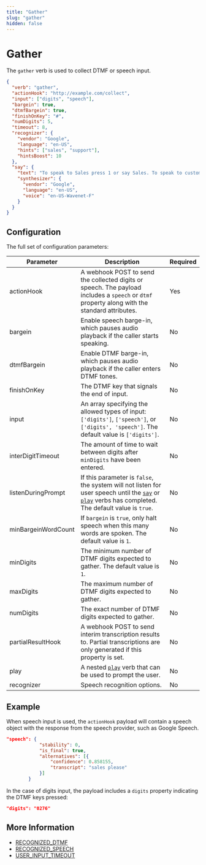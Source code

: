 ```yaml
---
title: "Gather"
slug: "gather"
hidden: false
---
```


# Gather

The `gather` verb is used to collect DTMF or speech input.

```json
{
  "verb": "gather",
  "actionHook": "http://example.com/collect",
  "input": ["digits", "speech"],
  "bargein": true,
  "dtmfBargein": true,
  "finishOnKey": "#",
  "numDigits": 5,
  "timeout": 8,
  "recognizer": {
    "vendor": "Google",
    "language": "en-US",
    "hints": ["sales", "support"],
    "hintsBoost": 10
  },
  "say": {
    "text": "To speak to Sales press 1 or say Sales. To speak to customer support press 2 or say Support",
    "synthesizer": {
      "vendor": "Google",
      "language": "en-US",
      "voice": "en-US-Wavenet-F"
    }
  }
}
```

## Configuration

The full set of configuration parameters:

| Parameter           | Description                                                                                                                                                               | Required |
|---------------------|---------------------------------------------------------------------------------------------------------------------------------------------------------------------------|----------|
| actionHook          | A webhook POST to send the collected digits or speech. The payload includes a `speech` or `dtmf` property along with the standard attributes.                             | Yes      |
| bargein             | Enable speech barge-in, which pauses audio playback if the caller starts speaking.                                                                                        | No       |
| dtmfBargein         | Enable DTMF barge-in, which pauses audio playback if the caller enters DTMF tones.                                                                                        | No       |
| finishOnKey         | The DTMF key that signals the end of input.                                                                                                                               | No       |
| input               | An array specifying the allowed types of input: `['digits']`, `['speech']`, or `['digits', 'speech']`. The default value is `['digits']`.                                 | No       |
| interDigitTimeout   | The amount of time to wait between digits after `minDigits` have been entered.                                                                                            | No       |
| listenDuringPrompt  | If this parameter is `false`, the system will not listen for user speech until the [`say`](say.md) or [`play`](play.md) verbs has completed. The default value is `true`. | No       |
| minBargeinWordCount | If `bargein` is `true`, only halt speech when this many words are spoken. The default value is `1`.                                                                       | No       |
| minDigits           | The minimum number of DTMF digits expected to gather. The default value is `1`.                                                                                           | No       |
| maxDigits           | The maximum number of DTMF digits expected to gather.                                                                                                                     | No       |
| numDigits           | The exact number of DTMF digits expected to gather.                                                                                                                       | No       |
| partialResultHook   | A webhook POST to send interim transcription results to. Partial transcriptions are only generated if this property is set.                                               | No       |
| play                | A nested [`play`](play.md) verb that can be used to prompt the user.                                                                                                      | No       |
| recognizer          | Speech recognition options.                                                                                                                                               | No       |

## Example

When speech input is used,
the `actionHook` payload will contain a speech object with the response from the speech provider, such as Google Speech.

```json
"speech": {
			"stability": 0,
			"is_final": true,
			"alternatives": [{
				"confidence": 0.858155,
				"transcript": "sales please"
			}]
		}
```

In the case of digits input, the payload includes a `digits` property indicating the DTMF keys pressed:

```json
"digits": "0276"
```

## More Information

- [RECOGNIZED_DTMF](../events/RECOGNIZED_DTMF.md)
- [RECOGNIZED_SPEECH](../events/RECOGNIZED_SPEECH.md)
- [USER_INPUT_TIMEOUT](../events/USER_INPUT_TIMEOUT.md)